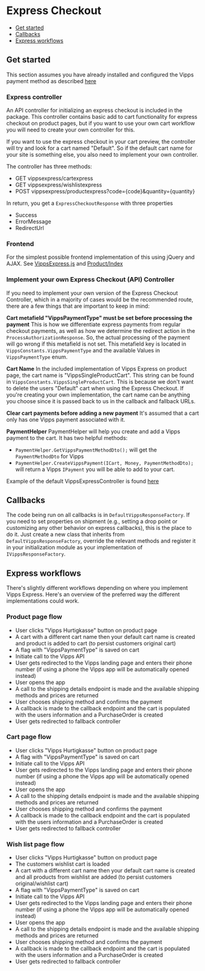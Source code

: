# Express Checkout

- [Get started](#get-started)
- [Callbacks](#callbacks)
- [Express workflows](#express-workflows)

## Get started

This section assumes you have already installed and configured the Vipps payment method as described [here](configure.md)

### Express controller

An API controller for initializing an express checkout is included in the package. This controller contains basic add to cart functionality for express checkout on product pages, but if you want to use your own cart workflow you will need to create your own controller for this.

If you want to use the express checkout in your cart preview, the controller will try and look for a cart named "Default". So if the default cart name for your site is something else, you also need to implement your own controller.

The controller has three methods:
 - GET vippsexpress/cartexpress
 - GET vippsexpress/wishlistexpress
 - POST vippsexpress/productexpress?code={code}&quantity={quantity}

 In return, you get a `ExpressCheckoutResponse` with three properties
  - Success
  - ErrorMessage
  - RedirectUrl

### Frontend

For the simplest possible frontend implementation of this using jQuery and AJAX. See [VippsExpress.js](https://github.com/vippsas/vipps-episerver/blob/master/demo/Sources/EPiServer.Reference.Commerce.Site/Scripts/js/VippsExpress.js) and [Product/Index](https://github.com/vippsas/vipps-episerver/blob/master/demo/Sources/EPiServer.Reference.Commerce.Site/Views/Product/Index.cshtml)

### Implement your own Express Checkout (API) Controller

If you need to implement your own version of the Express Checkout Controller, which in a majority of cases would be the recommended route, there are a few things that are important to keep in mind:

**Cart metafield "VippsPaymentType" must be set before processing the payment**
This is how we differentiate express payments from regular checkout payments, as well as how we determine the redirect action in the `ProcessAuthorizationResponse`. So, the actual processing of the payment will go wrong if this metafield is not set. This metafield key is located in `VippsConstants.VippsPaymentType` and the available Values in `VippsPaymentType` enum.

**Cart Name**
In the included implementation of Vipps Express on product page, the cart name is "VippsSingleProductCart". This string can be found in `VippsConstants.VippsSingleProductCart`. This is because we don't want to delete the users "Default" cart when using the Express Checkout.
If you're creating your own implementation, the cart name can be anything you choose since it is passed back to us in the callback and fallback URLs.

**Clear cart payments before adding a new payment**
It's assumed that a cart only has one Vipps payment associated with it.

**PaymentHelper**
PaymentHelper will help you create and add a Vipps payment to the cart. It has two helpful methods:
 - `PaymentHelper.GetVippsPaymentMethodDto();` will get the `PaymentMethodDto` for Vipps
 - `PaymentHelper.CreateVippsPayment(ICart, Money, PaymentMethodDto);` will return a Vipps `IPayment` you will be able to add to your cart.
 
 Example of the default VippsExpressController is found [here](../src/Vipps/Controllers/VippsExpressController.cs)

## Callbacks

The code being run on all callbacks is in `DefaultVippsResponseFactory`.
If you need to set properties on shipment (e.g., setting a drop point or customizing any other behavior on express callbacks), this is the place to do it.
Just create a new class that inherits from `DefaultVippsResponseFactory`, override the relevant methods and register it in your initialization module as your implementation of `IVippsResponseFactory`.

## Express workflows

There's slightly different workflows depending on where you implement Vipps Express. Here's an overview of the preferred way the different implementations could work.

### Product page flow

- User clicks "Vipps Hurtigkasse" button on product page
- A cart with a different cart name then your default cart name is created and product is added to cart (to persist customers original cart)
- A flag with "VippsPaymentType" is saved on cart
- Initiate call to the Vipps API
- User gets redirected to the Vipps landing page and enters their phone number (if using a phone the Vipps app will be automatically opened instead)
- User opens the app
- A call to the shipping details endpoint is made and the available shipping methods and prices are returned
- User chooses shipping method and confirms the payment
- A callback is made to the callback endpoint and the cart is populated with the users information and a PurchaseOrder is created
- User gets redirected to fallback controller

### Cart page flow

- User clicks "Vipps Hurtigkasse" button on product page
- A flag with "VippsPaymentType" is saved on cart
- Initiate call to the Vipps API
- User gets redirected to the Vipps landing page and enters their phone number (if using a phone the Vipps app will be automatically opened instead)
- User opens the app
- A call to the shipping details endpoint is made and the available shipping methods and prices are returned
- User chooses shipping method and confirms the payment
- A callback is made to the callback endpoint and the cart is populated with the users information and a PurchaseOrder is created
- User gets redirected to fallback controller

### Wish list page flow

- User clicks "Vipps Hurtigkasse" button on product page
- The customers wishlist cart is loaded
- A cart with a different cart name then your default cart name is created and all products from wishlist are added (to persist customers original/wishlist cart)
- A flag with "VippsPaymentType" is saved on cart
- Initiate call to the Vipps API
- User gets redirected to the Vipps landing page and enters their phone number (if using a phone the Vipps app will be automatically opened instead)
- User opens the app
- A call to the shipping details endpoint is made and the available shipping methods and prices are returned
- User chooses shipping method and confirms the payment
- A callback is made to the callback endpoint and the cart is populated with the users information and a PurchaseOrder is created
- User gets redirected to fallback controller

